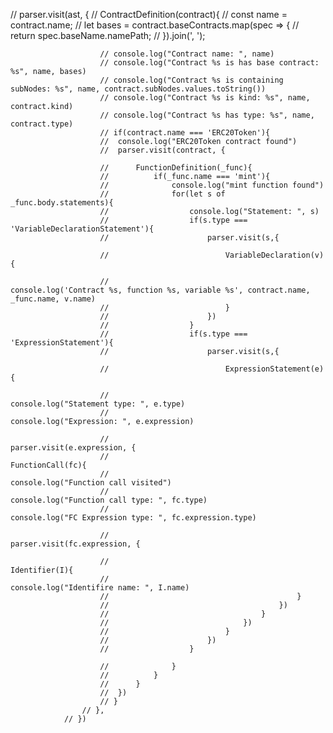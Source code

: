// parser.visit(ast, {
				// 	ContractDefinition(contract){
						// const name = contract.name;
						// let bases = contract.baseContracts.map(spec => {
						// 	return spec.baseName.namePath;
						// }).join(', ');

						// console.log("Contract name: ", name)
						// console.log("Contract %s is has base contract: %s", name, bases)
						// console.log("Contract %s is containing subNodes: %s", name, contract.subNodes.values.toString())
						// console.log("Contract %s is kind: %s", name, contract.kind)
						// console.log("Contract %s has type: %s", name, contract.type)
						// if(contract.name === 'ERC20Token'){
						// 	console.log("ERC20Token contract found")
						// 	parser.visit(contract, {

						// 		FunctionDefinition(_func){
						// 			if(_func.name === 'mint'){
						// 				console.log("mint function found")
						// 				for(let s of _func.body.statements){
						// 					console.log("Statement: ", s)
						// 					if(s.type === 'VariableDeclarationStatement'){
						// 						parser.visit(s,{

						// 							VariableDeclaration(v){

						// 								console.log('Contract %s, function %s, variable %s', contract.name, _func.name, v.name)
						// 							}
						// 						})
						// 					}
						// 					if(s.type === 'ExpressionStatement'){
						// 						parser.visit(s,{

						// 							ExpressionStatement(e){

						// 								console.log("Statement type: ", e.type)
						// 								console.log("Expression: ", e.expression)

						// 								parser.visit(e.expression, {
						// 									FunctionCall(fc){
						// 										console.log("Function call visited")
						// 										console.log("Function call type: ", fc.type)
						// 										console.log("FC Expression type: ", fc.expression.type)

						// 										parser.visit(fc.expression, {

						// 											Identifier(I){
						// 												console.log("Identifire name: ", I.name)
						// 											}
						// 										})
						// 									}
						// 								})
						// 							}
						// 						})
						// 					}
											
						// 				}
						// 			}
						// 		}
						// 	})
						// }
					// },
				// })